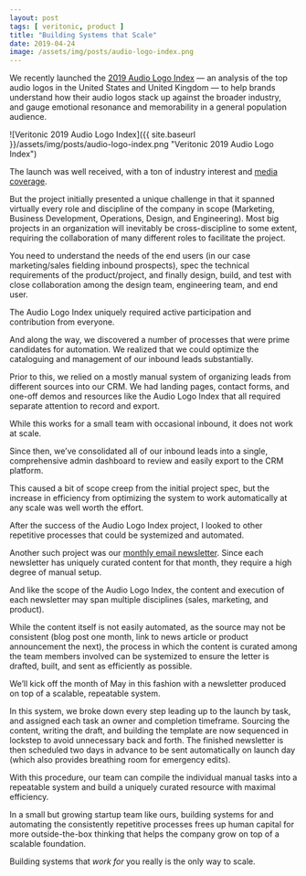 ```yaml
---
layout: post
tags: [ veritonic, product ]
title: "Building Systems that Scale"
date: 2019-04-24
image: /assets/img/posts/audio-logo-index.png
---
```


We recently launched the [2019 Audio Logo Index](https://veritonic.com/audio-logo-index) — an analysis of the top audio logos in the United States and United Kingdom — to help brands understand how their audio logos stack up against the broader industry, and gauge emotional resonance and memorability in a general population audience.

![Veritonic 2019 Audio Logo Index]({{ site.baseurl }}/assets/img/posts/audio-logo-index.png "Veritonic 2019 Audio Logo Index")

The launch was well received, with a ton of industry interest and [media coverage](https://www.thedrum.com/news/2019/04/09/libertys-jingle-climbs-the-audio-logo-index-it-doesn-t-hurt-mention-the-brand-four).

But the project initially presented a unique challenge in that it spanned virtually every role and discipline of the company in scope (Marketing, Business Development, Operations, Design, and Engineering).
Most big projects in an organization will inevitably be cross-discipline to some extent, requiring the collaboration of many different roles to facilitate the project.

You need to understand the needs of the end users (in our case marketing/sales fielding inbound prospects), spec the technical requirements of the product/project, and finally design, build, and test with close collaboration among the design team, engineering team, and end user.

The Audio Logo Index uniquely required active participation and contribution from everyone.

And along the way, we discovered a number of processes that were prime candidates for automation. We realized that we could optimize the cataloguing and management of our inbound leads substantially.

Prior to this, we relied on a mostly manual system of organizing leads from different sources into our CRM. We had landing pages, contact forms, and one-off demos and resources like the Audio Logo Index that all required separate attention to record and export.

While this works for a small team with occasional inbound, it does not work at scale.

Since then, we’ve consolidated all of our inbound leads into a single, comprehensive admin dashboard to review and easily export to the CRM platform.

This caused a bit of scope creep from the initial project spec, but the increase in efficiency from optimizing the system to work automatically at any scale was well worth the effort.

After the success of the Audio Logo Index project, I looked to other repetitive processes that could be systemized and automated.

Another such project was our [monthly email newsletter](https://veritonic.com/subscribe). Since each newsletter has uniquely curated content for that month, they require a high degree of manual setup.

And like the scope of the Audio Logo Index, the content and execution of each newsletter may span multiple disciplines (sales, marketing, and product).

While the content itself is not easily automated, as the source may not be consistent (blog post one month, link to news article or product announcement the next), the process in which the content is curated among the team members involved can be systemized to ensure the letter is drafted, built, and sent as efficiently as possible.

We’ll kick off the month of May in this fashion with a newsletter produced on top of a scalable, repeatable system.

In this system, we broke down every step leading up to the launch by task, and assigned each task an owner and completion timeframe. Sourcing the content, writing the draft, and building the template are now sequenced in lockstep to avoid unnecessary back and forth. The finished newsletter is then scheduled two days in advance to be sent automatically on launch day (which also provides breathing room for emergency edits).

With this procedure, our team can compile the individual manual tasks into a repeatable system and build a uniquely curated resource with maximal efficiency.

In a small but growing startup team like ours, building systems for and automating the consistently repetitive processes frees up human capital for more outside-the-box thinking that helps the company grow on top of a scalable foundation.

Building systems that _work for_ you really is the only way to scale.
